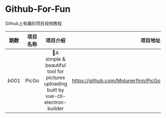 # Github-For-Fun
Github上有趣的项目视频教程

| 期数      | 项目名称    |  项目介绍 | 项目地址 |
| --------- | -------- | :--: | --: |
| b001    | PicGo  | 🚀A simple & beautiful tool for pictures uploading built by vue-cli-electron-builder |   https://github.com/Molunerfinn/PicGo |
